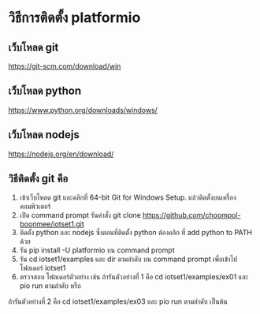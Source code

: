 # วิธีการติดตั้ง platformio
## เว็บโหลด git
https://git-scm.com/download/win

## เว็บโหลด python
https://www.python.org/downloads/windows/

## เว็บโหลด nodejs
https://nodejs.org/en/download/

## วิธีติดตั้ง git คือ
1. เข้าเว็บโหลด git และคลิกที่ 64-bit Git for Windows Setup. แล้วติดตั้งบนเครื่องคอมพิวเตอร์
2. เปิด command prompt รันคำสั่ง git clone https://github.com/choompol-boonmee/iotset1.git
3. ติดตั้ง python และ nodejs ซึ่งตอนที่ติดตั้ง python ต้องคลิก ที่ add python to PATH ด้วย
4. รัน pip install -U platformio บน command prompt
5. รัน cd iotset1/examples และ dir ตามลำดับ บน command prompt เพื่อเข้าไปโฟลเดอร์ iotset1
6. ตรวจสอบ โฟลเดอร์ตัวอย่าง เช่น ถ้ารันตัวอย่างที่ 1 คือ cd iotset1/examples/ex01 และ pio run ตามลำดับ หรือ 

ถ้ารันตัวอย่างที่ 2 คือ cd iotset1/examples/ex03 และ pio run ตามลำดับ เป็นต้น
